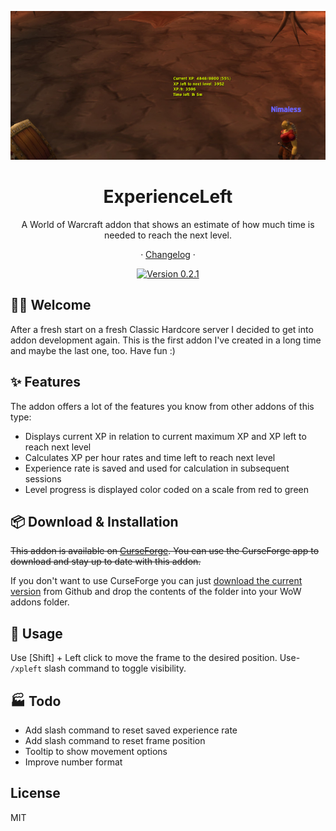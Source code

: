 <div align="center">

![Screenshot][image-screenshot]

# ExperienceLeft

A World of Warcraft addon that shows an estimate of how much time is needed to reach the next level.

· [Changelog](./CHANGELOG.md) ·

[![Version 0.2.1][github-release-shield]][github-release-link]

</div>

## 👋🏻 Welcome

After a fresh start on a fresh Classic Hardcore server I decided to get into addon development again. This is the first addon I've created in a long time and maybe the last one, too. Have fun :)

## ✨ Features

The addon offers a lot of the features you know from other addons of this type:

-   Displays current XP in relation to current maximum XP and XP left to reach next level
-   Calculates XP per hour rates and time left to reach next level
-   Experience rate is saved and used for calculation in subsequent sessions
-   Level progress is displayed color coded on a scale from red to green

## 📦 Download & Installation

~~This addon is available on [CurseForge][curseforge-release-link]. You can use the CurseForge app to download and stay up to date with this addon.~~

If you don't want to use CurseForge you can just [download the current version][github-release-link] from Github and drop the contents of the folder into your WoW addons folder.

## 🔨 Usage

Use [Shift] + Left click to move the frame to the desired position. Use- `/xpleft` slash command to toggle visibility.

## 🏭 Todo

-   Add slash command to reset saved experience rate
-   Add slash command to reset frame position
-   Tooltip to show movement options
-   Improve number format

## License

MIT

<!-- Links -->

[curseforge-release-link]: https://www.curseforge.com/wow/addons/experience-left
[github-release-shield]: https://img.shields.io/badge/version-0.2.1-blue?color=369eff&labelColor=black&logo=github
[github-release-link]: https://github.com/hjenneberg/wow-experience-left/releases/tag/0.2.1
[image-screenshot]: ./docs/images/screenshot.png
